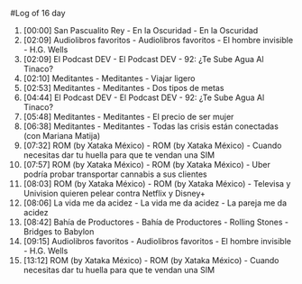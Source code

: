 #Log of 16 day

1. [00:00] San Pascualito Rey - En la Oscuridad - En la Oscuridad
1. [02:09] Audiolibros favoritos - Audiolibros favoritos - El hombre invisible - H.G. Wells
1. [02:09] El Podcast DEV - El Podcast DEV - 92: ¿Te Sube Agua Al Tinaco?
1. [02:10] Meditantes - Meditantes - Viajar ligero
1. [02:53] Meditantes - Meditantes - Dos tipos de metas
1. [04:44] El Podcast DEV - El Podcast DEV - 92: ¿Te Sube Agua Al Tinaco?
1. [05:48] Meditantes - Meditantes - El precio de ser mujer
1. [06:38] Meditantes - Meditantes - Todas las crisis están conectadas (con Mariana Matija)
1. [07:32] ROM (by Xataka México) - ROM (by Xataka México) - Cuando necesitas dar tu huella para que te vendan una SIM
1. [07:57] ROM (by Xataka México) - ROM (by Xataka México) - Uber podría probar transportar cannabis a sus clientes
1. [08:03] ROM (by Xataka México) - ROM (by Xataka México) - Televisa y Univision quieren pelear contra Netflix y Disney+
1. [08:06] La vida me da acidez - La vida me da acidez - La pareja me da acidez
1. [08:42] Bahía de Productores - Bahía de Productores - Rolling Stones - Bridges to Babylon
1. [09:15] Audiolibros favoritos - Audiolibros favoritos - El hombre invisible - H.G. Wells
1. [13:12] ROM (by Xataka México) - ROM (by Xataka México) - Cuando necesitas dar tu huella para que te vendan una SIM
